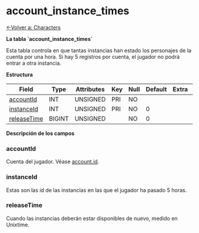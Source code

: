 # account\_instance\_times

[<-Volver a: Characters](database-characters.md)

**La tabla \`account\_instance\_times\`**

Esta tabla controla en que tantas instancias han estado los personajes de la cuenta por una hora. Si hay 5 registros por cuenta, el jugador no podrá entrar a otra instancia.

**Estructura**

| Field            | Type   | Attributes | Key | Null | Default | Extra | Comment |
| ---------------- | ------ | ---------- | --- | ---- | ------- | ----- | ------- |
| [accountId][1]   | INT    | UNSIGNED   | PRI | NO   |         |       |         |
| [instanceId][2]  | INT    | UNSIGNED   | PRI | NO   | 0       |       |         |
| [releaseTime][3] | BIGINT | UNSIGNED   |     | NO   | 0       |       |         |

[1]: #accountid
[2]: #instanceid
[3]: #releasetime

**Descripción de los campos**

### accountId

Cuenta del jugador. Véase [account.id](account#id).

### instanceId

Estas son las id de las instancias en las que el jugador ha pasado 5 horas.

### releaseTime

Cuando las instancias deberán estar disponibles de nuevo, medido en Unixtime.
